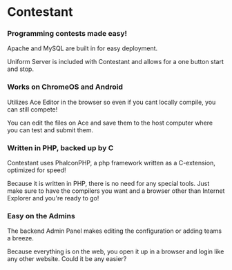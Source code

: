 # Contestant

### Programming contests made easy!
Apache and MySQL are built in for easy deployment.

Uniform Server is included with Contestant and allows for a one button start and stop.

### Works on ChromeOS and Android
Utilizes Ace Editor in the browser so even if you cant locally compile, you can still compete!

You can edit the files on Ace and save them to the host computer where you can test and submit them.

### Written in PHP, backed up by C
Contestant uses PhalconPHP, a php framework written as a C-extension, optimized for speed!

Because it is written in PHP, there is no need for any special tools. Just make sure to have the compilers you want and a browser other than Internet Explorer and you're ready to go!

### Easy on the Admins
The backend Admin Panel makes editing the configuration or adding teams a breeze.

Because everything is on the web, you open it up in a browser and login like any other website. Could it be any easier?